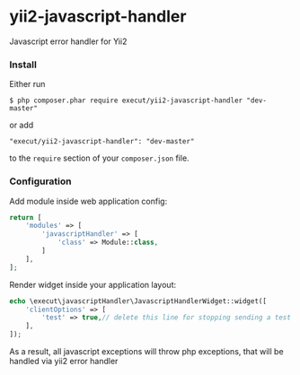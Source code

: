 # yii2-javascript-handler
Javascript error handler for Yii2

### Install

Either run

```
$ php composer.phar require execut/yii2-javascript-handler "dev-master"
```

or add

```
"execut/yii2-javascript-handler": "dev-master"
```

to the ```require``` section of your `composer.json` file.

### Configuration

Add module inside web application config:
```php
return [
    'modules' => [
        'javascriptHandler' => [
            'class' => Module::class,
        ]
    ],
];
```

Render widget inside your application layout:
```php
echo \execut\javascriptHandler\JavascriptHandlerWidget::widget([
    'clientOptions' => [
        'test' => true,// delete this line for stopping sending a test exception
    ],
]);
```

As a result, all javascript exceptions will throw php exceptions, that will be handled via yii2 error handler